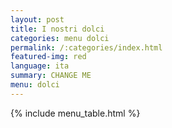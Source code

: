```yaml
---
layout: post
title: I nostri dolci
categories: menu dolci
permalink: /:categories/index.html
featured-img: red
language: ita
summary: CHANGE ME
menu: dolci
---
```


{% include menu_table.html %}














